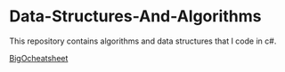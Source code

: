 # Data-Structures-And-Algorithms
This repository contains algorithms and data structures that I code in c#.


<a href="https://www.bigocheatsheet.com/">BigOcheatsheet</a>
